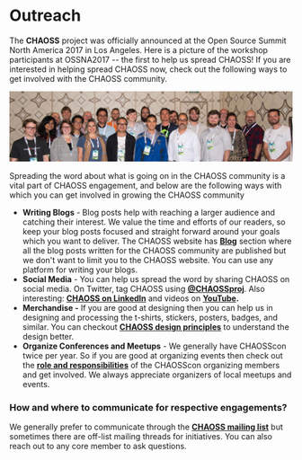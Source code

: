 # Outreach

The **CHAOSS** project was officially announced at the Open Source Summit North America 2017 in Los Angeles. Here is a picture of the workshop participants at OSSNA2017 -- the first to help us spread CHAOSS! If you are interested in helping spread CHAOSS now, check out the following ways to get involved with the CHAOSS community.

![CHAOSS workshop participants at OSSNA2017](../.gitbook/assets/chaosscon.png)

Spreading the word about what is going on in the CHAOSS community is a vital part of CHAOSS engagement, and below are the following ways with which you can get involved in growing the CHAOSS community

* **Writing Blogs** - Blog posts help with reaching a larger audience and catching their interest. We value the time and efforts of our readers, so keep your blog posts focused and straight forward around your goals which you want to deliver. The CHAOSS website has [**Blog**](https://chaoss.community/blog/) section where all the blog posts written for the CHAOSS community are published but we don't want to limit you to the CHAOSS website. You can use any platform for writing your blogs.
* **Social Media** - You can help us spread the word by sharing CHAOSS on social media. On Twitter, tag CHAOSS using [**@CHAOSSproj**](https://twitter.com/CHAOSSproj). Also interesting: [**CHAOSS on LinkedIn**](https://www.linkedin.com/company/chaoss) and videos on [**YouTube**](https://www.youtube.com/chaosstube)**.**
* **Merchandise -** If you are good at designing then you can help us in designing and processing the t-shirts, stickers, posters, badges, and similar. You can checkout [**CHAOSS design principles**](https://handbook.chaoss.community/community-handbook/design) to understand the design better. 
* **Organize Conferences and Meetups** - We generally have CHAOSScon twice per year. So if you are good at organizing events then check out the [**role and responsibilities**](https://handbook.chaoss.community/community-handbook/roles-and-responsibilities#chaosscon-organizing-committee-member) of the CHAOSScon organizing members and get involved. We always appreciate organizers of local meetups and events. 

### How and where to communicate for respective engagements?

We generally prefer to communicate through the [**CHAOSS mailing list**](https://lists.linuxfoundation.org/pipermail/chaoss/) but sometimes there are off-list mailing threads for initiatives. You can also reach out to any core member to ask questions.


